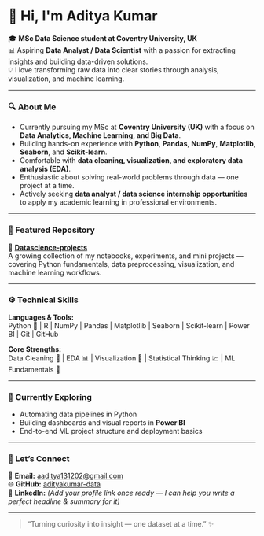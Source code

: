 # 👋 Hi, I'm Aditya Kumar  

🎓 **MSc Data Science student at Coventry University, UK**  
📊 Aspiring **Data Analyst / Data Scientist** with a passion for extracting insights and building data-driven solutions.  
💡 I love transforming raw data into clear stories through analysis, visualization, and machine learning.  

---

### 🔍 About Me  
- Currently pursuing my MSc at **Coventry University (UK)** with a focus on **Data Analytics, Machine Learning, and Big Data**.  
- Building hands-on experience with **Python**, **Pandas**, **NumPy**, **Matplotlib**, **Seaborn**, and **Scikit-learn**.  
- Comfortable with **data cleaning, visualization, and exploratory data analysis (EDA)**.  
- Enthusiastic about solving real-world problems through data — one project at a time.  
- Actively seeking **data analyst / data science internship opportunities** to apply my academic learning in professional environments.  

---

### 🧩 Featured Repository  
📘 **[Datascience-projects](https://github.com/adityakumar-data/Datascience-projects)**  
A growing collection of my notebooks, experiments, and mini projects — covering Python fundamentals, data preprocessing, visualization, and machine learning workflows.

---

### ⚙️ Technical Skills  
**Languages & Tools:**  
Python 🐍 | R | NumPy | Pandas | Matplotlib | Seaborn | Scikit-learn | Power BI | Git | GitHub  

**Core Strengths:**  
Data Cleaning 🧹 | EDA 📊 | Visualization 🎨 | Statistical Thinking 📈 | ML Fundamentals 🤖  

---

### 🌱 Currently Exploring  
- Automating data pipelines in Python  
- Building dashboards and visual reports in **Power BI**  
- End-to-end ML project structure and deployment basics  

---

### 💬 Let’s Connect  
📧 **Email:** [aaditya131202@gmail.com](mailto:aaditya131202@gmail.com)  
🌐 **GitHub:** [adityakumar-data](https://github.com/adityakumar-data)  
💼 **LinkedIn:** *(Add your profile link once ready — I can help you write a perfect headline & summary for it)*  

---

> “Turning curiosity into insight — one dataset at a time.” ✨
